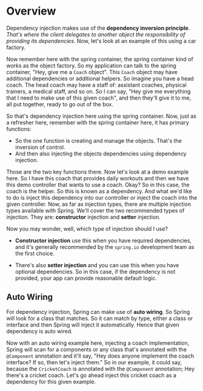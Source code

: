# Overview

Dependency injection makes use of the **dependency inversion principle**. *That's where the client delegates to another object the responsibility of providing its dependencies*. Now, let's look at an example of this using a car factory.

Now remember here with the spring container, the spring container kind of works as the object factory. So my application can talk to the spring container, "Hey, give me a `Coach` object". This `Coach` object may have additional dependencies or additional helpers. So imagine you have a head coach. The head coach may have a staff of: assistant coaches, physical trainers, a medical staff, and so on. So I can say, "Hey give me everything that I need to make use of this given coach", and then they'll give it to me, all put together, ready to go out of the box.

So that's dependency injection here using the spring container. Now, just as a refresher here, remember with the spring container here, it has primary functions:

  + So the one function is creating and manage the objects. That's the inversion of control.
  + And then also injecting the objects dependencies using dependency injection.

Those are the two key functions there. Now let's look at a demo example here. So I have this coach that provides daily workouts and then we have this demo controller that wants to use a coach. Okay? So in this case, the coach is the helper. So this is known as a dependency. And what we'd like to do is inject this dependency into our controller or inject the coach into the given controller. Now, as far as injection types, there are multiple injection types available with Spring. We'll cover the two recommended types of injection. They are: **constructor** injection and **setter** injection.

Now you may wonder, well, which type of injection should I use?

  + **Constructor injection** use this when you have required dependencies, and it's generally recommended by the `spring.io` development team as the first choice.

  + There's also **setter injection** and you can use this when you have optional dependencies. So in this case, if the dependency is not provided, your app can provide reasonable default logic.

## Auto Wiring

For dependency injection, Spring can make use of **auto wiring**. So Spring will look for a class that matches. So it can match by type, either a class or interface and then Spring will inject it automatically. Hence that given dependency is auto wired. 

Now with an auto wiring example here, injecting a coach implementation, Spring will scan for a components or any class that's annotated with the `@Component` annotation and it'll say, "Hey does anyone implement the coach interface? If so, then let's inject them." So in our example, it could say, because the `CricketCoach` is annotated with the `@Component` annotation; Hey there's a cricket coach. Let's go ahead inject this cricket coach as a dependency for this given example.
